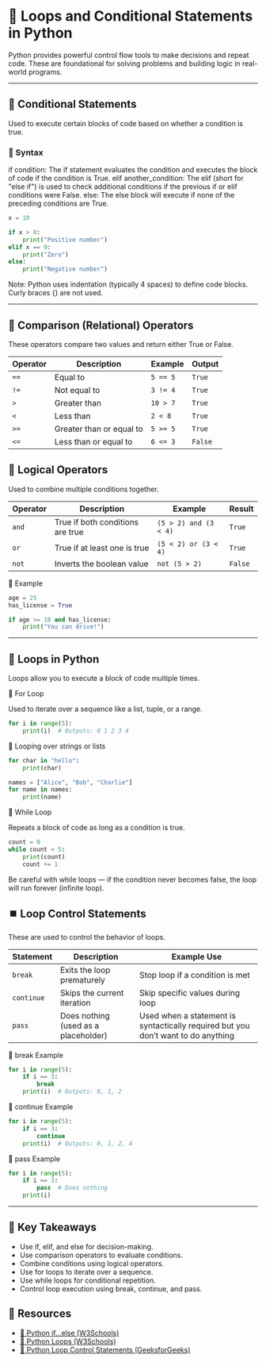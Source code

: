 # 🔁 Loops and Conditional Statements in Python

Python provides powerful control flow tools to make decisions and repeat code. These are foundational for solving problems and building logic in real-world programs.

---

## 🔹 Conditional Statements

Used to execute certain blocks of code based on whether a condition is true.

### 🔹 Syntax

if condition:
    The if statement evaluates the condition and executes the block of code if the condition is True.
elif another_condition:
    The elif (short for "else if") is used to check additional conditions if the previous if or elif conditions were False.
else:
    The else block will execute if none of the preceding conditions are True.

```python
x = 10

if x > 0:
    print("Positive number")
elif x == 0:
    print("Zero")
else:
    print("Negative number")
```
Note: Python uses indentation (typically 4 spaces) to define code blocks. Curly braces {} are not used.

---


## 🧮 Comparison (Relational) Operators

These operators compare two values and return either True or False.

| Operator | Description              | Example  | Output  |
| -------- | ------------------------ | -------- | ------- |
| `==`     | Equal to                 | `5 == 5` | `True`  |
| `!=`     | Not equal to             | `3 != 4` | `True`  |
| `>`      | Greater than             | `10 > 7` | `True`  |
| `<`      | Less than                | `2 < 8`  | `True`  |
| `>=`     | Greater than or equal to | `5 >= 5` | `True`  |
| `<=`     | Less than or equal to    | `6 <= 3` | `False` |


## 🔗 Logical Operators

Used to combine multiple conditions together.

| Operator | Description                      | Example               | Result  |
| -------- | -------------------------------- | --------------------- | ------- |
| `and`    | True if both conditions are true | `(5 > 2) and (3 < 4)` | `True`  |
| `or`     | True if at least one is true     | `(5 < 2) or (3 < 4)`  | `True`  |
| `not`    | Inverts the boolean value        | `not (5 > 2)`         | `False` |


🔹 Example
```python
age = 25
has_license = True

if age >= 18 and has_license:
    print("You can drive!")
```


---


## 🔄 Loops in Python

Loops allow you to execute a block of code multiple times.


🔸 For Loop

Used to iterate over a sequence like a list, tuple, or a range.

```python
for i in range(5):
    print(i)  # Outputs: 0 1 2 3 4
```

🔹 Looping over strings or lists

```python
for char in "hello":
    print(char)

names = ["Alice", "Bob", "Charlie"]
for name in names:
    print(name)
```
🔸 While Loop

Repeats a block of code as long as a condition is true.

```python
count = 0
while count < 5:
    print(count)
    count += 1
```
Be careful with while loops — if the condition never becomes false, the loop will run forever (infinite loop).


## ⏹️ Loop Control Statements

These are used to control the behavior of loops.

| Statement  | Description                          | Example Use                                                                       |
| ---------- | ------------------------------------ | --------------------------------------------------------------------------------- |
| `break`    | Exits the loop prematurely           | Stop loop if a condition is met                                                   |
| `continue` | Skips the current iteration          | Skip specific values during loop                                                  |
| `pass`     | Does nothing (used as a placeholder) | Used when a statement is syntactically required but you don’t want to do anything |


🔹 break Example
```python
for i in range(5):
    if i == 3:
        break
    print(i)  # Outputs: 0, 1, 2
```

🔹 continue Example
```python
for i in range(5):
    if i == 3:
        continue
    print(i)  # Outputs: 0, 1, 2, 4
```

🔹 pass Example
```python
for i in range(5):
    if i == 3:
        pass  # Does nothing
    print(i)
```

---

## 🧠 Key Takeaways

- Use if, elif, and else for decision-making.
- Use comparison operators to evaluate conditions.
- Combine conditions using logical operators.
- Use for loops to iterate over a sequence.
- Use while loops for conditional repetition.
- Control loop execution using break, continue, and pass.


## 🔗 Resources

- [📘 Python if...else (W3Schools)](https://www.w3schools.com/python/python_conditions.asp)
- [📘 Python Loops (W3Schools)](https://www.w3schools.com/python/python_for_loops.asp)
- [📘 Python Loop Control Statements (GeeksforGeeks)](https://www.geeksforgeeks.org/loops-in-python/)




